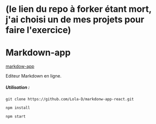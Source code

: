 # (le lien du repo à forker étant mort, j'ai choisi un de mes projets pour faire l'exercice)
# Markdown-app
[markdow-app](https://another-markdown-app.netlify.com/?_ga=2.24535930.1104287967.1586790410-472375535.1586790410)

Editeur Markdown en ligne.


##### Utilisation :

`git clone https://github.com/Lola-D/markdonw-app-react.git`


 `npm install`


 `npm start`


